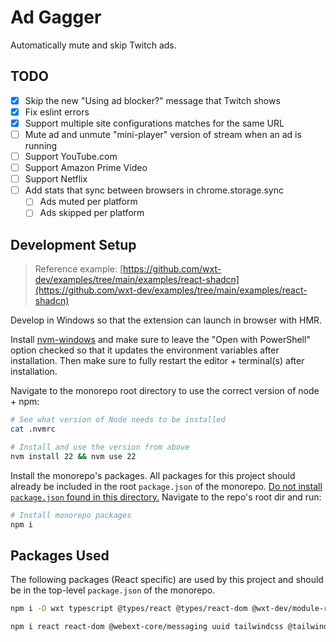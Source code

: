 # Ad Gagger

Automatically mute and skip Twitch ads.

## TODO

- [X] Skip the new "Using ad blocker?" message that Twitch shows
- [X] Fix eslint errors
- [X] Support multiple site configurations matches for the same URL
- [ ] Mute ad and unmute "mini-player" version of stream when an ad is running
- [ ] Support YouTube.com
- [ ] Support Amazon Prime Video
- [ ] Support Netflix
- [ ] Add stats that sync between browsers in chrome.storage.sync
  - [ ] Ads muted per platform
  - [ ] Ads skipped per platform

## Development Setup

> Reference example: [https://github.com/wxt-dev/examples/tree/main/examples/react-shadcn](https://github.com/wxt-dev/examples/tree/main/examples/react-shadcn)

Develop in Windows so that the extension can launch in browser with HMR.

Install [nvm-windows](https://github.com/coreybutler/nvm-windows/releases) and make sure to leave the "Open with PowerShell" option checked so that it updates the environment variables after installation. Then make sure to fully restart the editor + terminal(s) after installation.

Navigate to the monorepo root directory to use the correct version of node + npm:

```sh
# See what version of Node needs to be installed
cat .nvmrc
```

```sh
# Install and use the version from above
nvm install 22 && nvm use 22
```

Install the monorepo's packages. All packages for this project should already be included in the root `package.json` of the monorepo. <u>Do not install `package.json` found in this directory.</u> Navigate to the repo's root dir and run:

```sh
# Install monorepo packages
npm i
```

## Packages Used

The following packages (React specific) are used by this project and should be in the top-level `package.json` of the monorepo.

```sh
npm i -D wxt typescript @types/react @types/react-dom @wxt-dev/module-react
```

```sh
npm i react react-dom @webext-core/messaging uuid tailwindcss @tailwindcss/vite
```
